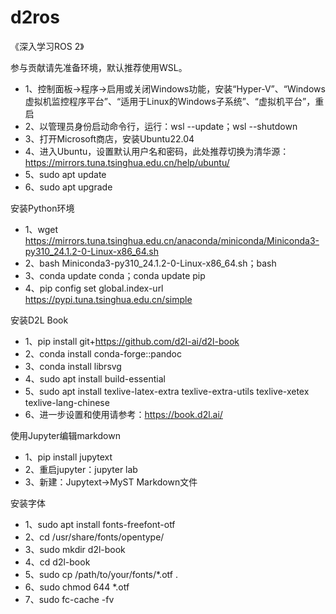 # d2ros

《深入学习ROS 2》

参与贡献请先准备环境，默认推荐使用WSL。

  * 1、控制面板->程序->启用或关闭Windows功能，安装“Hyper-V”、“Windows虚拟机监控程序平台”、“适用于Linux的Windows子系统”、“虚拟机平台”，重启
  * 2、以管理员身份启动命令行，运行：wsl --update；wsl --shutdown
  * 3、打开Microsoft商店，安装Ubuntu22.04
  * 4、进入Ubuntu，设置默认用户名和密码，此处推荐切换为清华源：https://mirrors.tuna.tsinghua.edu.cn/help/ubuntu/
  * 5、sudo apt update
  * 6、sudo apt upgrade

安装Python环境

  * 1、wget https://mirrors.tuna.tsinghua.edu.cn/anaconda/miniconda/Miniconda3-py310_24.1.2-0-Linux-x86_64.sh
  * 2、bash Miniconda3-py310_24.1.2-0-Linux-x86_64.sh；bash
  * 3、conda update conda；conda update pip
  * 4、pip config set global.index-url https://pypi.tuna.tsinghua.edu.cn/simple

安装D2L Book

  * 1、pip install git+https://github.com/d2l-ai/d2l-book
  * 2、conda install conda-forge::pandoc
  * 3、conda install librsvg
  * 4、sudo apt install build-essential
  * 5、sudo apt install texlive-latex-extra texlive-extra-utils texlive-xetex texlive-lang-chinese
  * 6、进一步设置和使用请参考：https://book.d2l.ai/

使用Jupyter编辑markdown

  * 1、pip install jupytext
  * 2、重启jupyter：jupyter lab
  * 3、新建：Jupytext->MyST Markdown文件

安装字体

  * 1、sudo apt install fonts-freefont-otf
  * 2、cd /usr/share/fonts/opentype/
  * 3、sudo mkdir d2l-book
  * 4、cd d2l-book
  * 5、sudo cp /path/to/your/fonts/*.otf .
  * 6、sudo chmod 644 *.otf
  * 7、sudo fc-cache -fv

